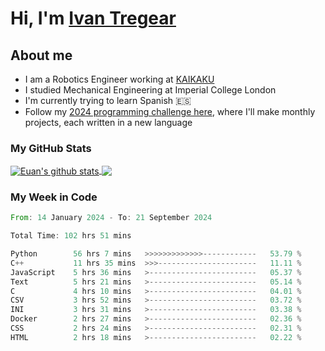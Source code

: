 # Hi, I'm [Ivan Tregear](https://www.linkedin.com/in/ivantregear/)

## About me

* I am a Robotics Engineer working at [KAIKAKU](https://github.com/KAIKAKU-AI)
* I studied Mechanical Engineering at Imperial College London
* I'm currently trying to learn Spanish :es:
* Follow my [2024 programming challenge here](https://github.com/ITregear?tab=repositories), where I'll make monthly projects, each written in a new language


### My GitHub Stats

<a href="#my-github-stats">
  <img align="center" src="https://github-readme-stats.vercel.app/api?username=itregear&count_private=true&show_icons=true&include_all_commits=true&theme=material-palenight" alt="Euan's github stats" />
</a>

<a href="#my-github-stats">
  <img align="center" src="https://github-readme-stats.vercel.app/api/top-langs/?username=itregear&layout=compact&theme=material-palenight" />
</a>

### My Week in Code
<!--START_SECTION:waka-->

```rust
From: 14 January 2024 - To: 21 September 2024

Total Time: 102 hrs 51 mins

Python        56 hrs 7 mins   >>>>>>>>>>>>>------------   53.79 %
C++           11 hrs 35 mins  >>>----------------------   11.11 %
JavaScript    5 hrs 36 mins   >------------------------   05.37 %
Text          5 hrs 21 mins   >------------------------   05.14 %
C             4 hrs 10 mins   >------------------------   04.01 %
CSV           3 hrs 52 mins   >------------------------   03.72 %
INI           3 hrs 31 mins   >------------------------   03.38 %
Docker        2 hrs 27 mins   >------------------------   02.36 %
CSS           2 hrs 24 mins   >------------------------   02.31 %
HTML          2 hrs 18 mins   >------------------------   02.22 %
```

<!--END_SECTION:waka-->

